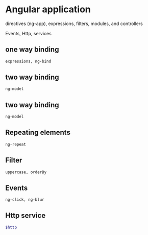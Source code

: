 # Angular application

directives (ng-app), expressions, filters, modules, and controllers

Events, Http, services

## one way binding

```bash
expressions, ng-bind
```
## two way binding

```bash
ng-model
```
## two way binding

```bash
ng-model
```
## Repeating elements

```bash
ng-repeat
```
## Filter

```bash
uppercase, orderBy
```
## Events

```bash
ng-click, ng-blur
```
## Http service

```bash
$http
```